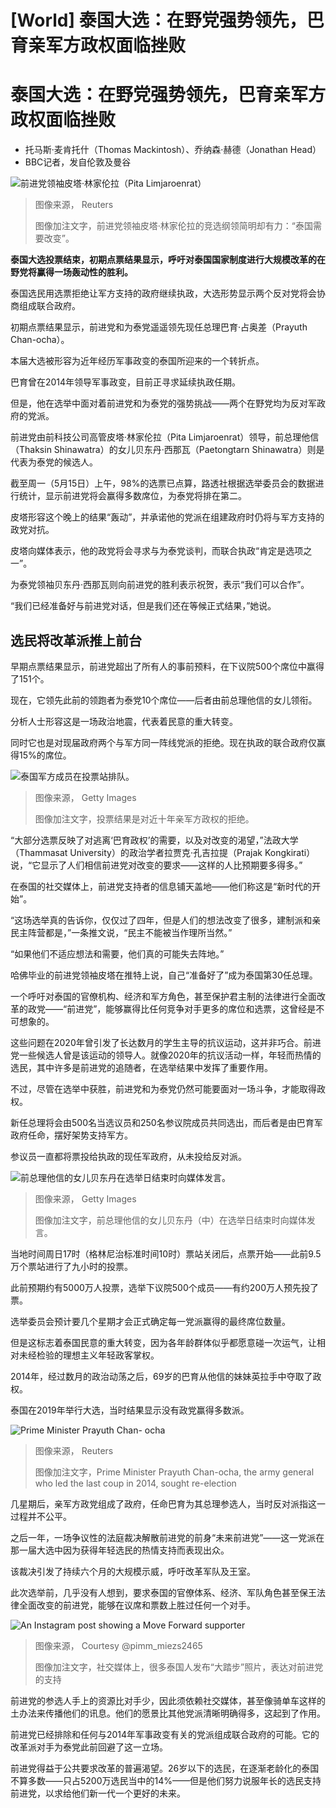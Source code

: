 # [World] 泰国大选：在野党强势领先，巴育亲军方政权面临挫败

#  泰国大选：在野党强势领先，巴育亲军方政权面临挫败

  * 托马斯·麦肯托什（Thomas Mackintosh）、乔纳森·赫德（Jonathan Head） 
  * BBC记者，发自伦敦及曼谷 



![前进党领袖皮塔·林家伦拉（Pita Limjaroenrat）](_129729194_reuters.png)

> 图像来源，  Reuters
>
> 图像加注文字，前进党领袖皮塔·林家伦拉的竞选纲领简明却有力：“泰国需要改变”。

**泰国大选投票结束，初期点票结果显示，呼吁对泰国国家制度进行大规模改革的在野党将赢得一场轰动性的胜利。**

泰国选民用选票拒绝让军方支持的政府继续执政，大选形势显示两个反对党将会协商组成联合政府。

初期点票结果显示，前进党和为泰党遥遥领先现任总理巴育·占奥差（Prayuth Chan-ocha）。

本届大选被形容为近年经历军事政变的泰国所迎来的一个转折点。

巴育曾在2014年领导军事政变，目前正寻求延续执政任期。

但是，他在选举中面对着前进党和为泰党的强势挑战——两个在野党均为反对军政府的党派。

前进党由前科技公司高管皮塔·林家伦拉（Pita Limjaroenrat）领导，前总理他信（Thaksin Shinawatra）的女儿贝东丹·西那瓦（Paetongtarn Shinawatra）则是代表为泰党的候选人。

截至周一（5月15日）上午，98%的选票已点算，路透社根据选举委员会的数据进行统计，显示前进党将会赢得多数席位，为泰党将排在第二。

皮塔形容这个晚上的结果“轰动”，并承诺他的党派在组建政府时仍将与军方支持的政党对抗。

皮塔向媒体表示，他的政党将会寻求与为泰党谈判，而联合执政“肯定是选项之一”。

为泰党领袖贝东丹·西那瓦则向前进党的胜利表示祝贺，表示“我们可以合作”。

“我们已经准备好与前进党对话，但是我们还在等候正式结果，”她说。

##  选民将改革派推上前台

早期点票结果显示，前进党超出了所有人的事前预料，在下议院500个席位中赢得了151个。

现在，它领先此前的领跑者为泰党10个席位——后者由前总理他信的女儿领衔。

分析人士形容这是一场政治地震，代表着民意的重大转变。

同时它也是对现届政府两个与军方同一阵线党派的拒绝。现在执政的联合政府仅赢得15%的席位。

![泰国军方成员在投票站排队。](_129729963_gettyimages-1254901771.jpg)

> 图像来源，  Getty Images
>
> 图像加注文字，投票结果是对近十年亲军方政权的拒绝。

“大部分选票反映了对逃离‘巴育政权’的需要，以及对改变的渴望，”法政大学（Thammasat University）的政治学者拉贾克·孔吉拉提（Prajak Kongkirati）说，“它显示了人们相信前进党对改变的要求——这样的人比预期要多得多。”

在泰国的社交媒体上，前进党支持者的信息铺天盖地——他们称这是“新时代的开始”。

“这场选举真的告诉你，仅仅过了四年，但是人们的想法改变了很多，建制派和亲民主阵营都是，”一条推文说，“民主不能被当作理所当然。”

“如果他们不适应想法和需要，他们真的可能失去阵地。”

哈佛毕业的前进党领袖皮塔在推特上说，自己“准备好了”成为泰国第30任总理。

一个呼吁对泰国的官僚机构、经济和军方角色，甚至保护君主制的法律进行全面改革的政党——“前进党”，能够赢得比任何竞争对手更多的席位和选票，这曾经是不可想象的。

这些问题在2020年曾引发了长达数月的学生主导的抗议运动，这并非巧合。前进党一些候选人曾是该运动的领导人。就像2020年的抗议活动一样，年轻而热情的选民，其中许多是前进党的追随者，在选举结果中发挥了重要作用。

不过，尽管在选举中获胜，前进党和为泰党仍然可能要面对一场斗争，才能取得政权。

新任总理将会由500名当选议员和250名参议院成员共同选出，而后者是由巴育军政府任命，摆好架势支持军方。

参议员一直都将票投给执政的现任军政府，从未投给反对派。

![前总理他信的女儿贝东丹在选举日结束时向媒体发言。](_129729481_d3a8202f-81e6-4e30-aae3-fc8c0652aa60.jpg)

> 图像来源，  Getty Images
>
> 图像加注文字，前总理他信的女儿贝东丹（中）在选举日结束时向媒体发言。

当地时间周日17时（格林尼治标准时间10时）票站关闭后，点票开始——此前9.5万个票站进行了九小时的投票。

此前预期约有5000万人投票，选举下议院500个成员——有约200万人预先投了票。

选举委员会预计要几个星期才会正式确定每一党派赢得的最终席位数量。

但是这标志着泰国民意的重大转变，因为各年龄群体似乎都愿意碰一次运气，让相对未经检验的理想主义年轻政客掌权。

2014年，经过数月的政治动荡之后，69岁的巴育从他信的妹妹英拉手中夺取了政权。

泰国在2019年举行大选，当时结果显示没有政党赢得多数派。

![Prime Minister Prayuth Chan- ocha](_129729199_reuters2.png)

> 图像来源，  Reuters
>
> 图像加注文字，Prime Minister Prayuth Chan-ocha, the army general who led the last coup in 2014, sought re-election

几星期后，亲军方政党组成了政府，任命巴育为其总理参选人，当时反对派指这一过程并不公平。

之后一年，一场争议性的法庭裁决解散前进党的前身“未来前进党”——这一党派在那一届大选中因为获得年轻选民的热情支持而表现出众。

该裁决引发了持续六个月的大规模示威，呼吁改革军队及王室。

此次选举前，几乎没有人想到，要求泰国的官僚体系、经济、军队角色甚至保王法律全面改变的前进党，能够在议席和票数上胜过任何一个对手。

![An Instagram post showing a Move Forward supporter](_129730209_whatsappimage2023-05-15at11.51.10am-2.jpg)

> 图像来源，  Courtesy @pimm_miezs2465
>
> 图像加注文字，社交媒体上，很多泰国人发布“大踏步”照片，表达对前进党的支持

前进党的参选人手上的资源比对手少，因此须依赖社交媒体，甚至像骑单车这样的土办法来传播他们的讯息。他们的愿景比其他党派清晰明确得多，这起到了作用。

前进党已经排除和任何与2014年军事政变有关的党派组成联合政府的可能。它的改革派对手为泰党此前回避了这一立场。

前进党得益于公共要求改革的普遍渴望。26岁以下的选民，在逐渐老龄化的泰国不算多数——只占5200万选民当中的14%——但是他们努力说服年长的选民支持前进党，以求给他们新一代一个更好的未来。


